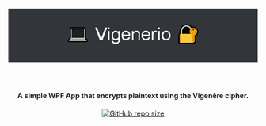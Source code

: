 <div align="center">
	<header>
		<br>
		<a href="https://github.com/scogliera/Vigenerio">
			<img src="img/header-banner.png" alt="Vigenerio">
		</a>
		</br>
	</header>
	<h4>A simple WPF App that encrypts plaintext using the Vigenère cipher.</h4>
	<p>
		<a href="https://github.com/scogliera/Vigenerio/tree/main/Vigenerio" target="_blank">
			<img alt="GitHub repo size" src="https://img.shields.io/github/repo-size/scogliera/Vigenerio?style=for-the-badge">
		</a>
	</p>
</div>

